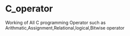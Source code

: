 # C_operator
Working of All C programming Operator such as Arithmatic,Assignment,Relational,logical,Bitwise operator
